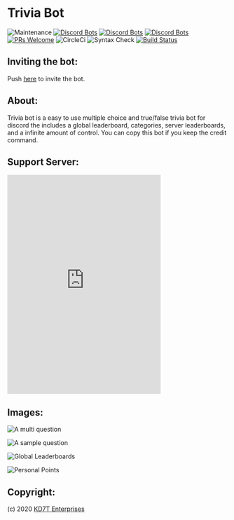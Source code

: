 # Trivia Bot

![Maintenance](https://img.shields.io/maintenance/yes/2020)
[![Discord Bots](https://top.gg/api/widget/servers/715047504126804000.svg)](https://top.gg/bot/715047504126804000)
[![Discord Bots](https://top.gg/api/widget/status/715047504126804000.svg)](https://top.gg/bot/715047504126804000)
[![Discord Bots](https://top.gg/api/widget/upvotes/715047504126804000.svg)](https://top.gg/bot/715047504126804000)
[![PRs Welcome](https://img.shields.io/badge/PRs-welcome-6f42c1.svg)](http://makeapullrequest.com)
![CircleCi](https://circleci.com/gh/gubareve/trivia-bot.svg?style=svg)
![Syntax Check](https://github.com/gubareve/trivia-bot/workflows/Syntax%20Check/badge.svg)
[![Build Status](https://dev.azure.com/evchik2007/com.kd7t.triviabot/_apis/build/status/gubareve.trivia-bot?branchName=master)](https://dev.azure.com/evchik2007/com.kd7t.triviabot/_build/latest?definitionId=1&branchName=master)
  
## Inviting the bot:

Push [here](https://discord.com/api/oauth2/authorize?client_id=715047504126804000&redirect_uri=https%3A%2F%2Fdiscord.com%2Foauth2%2Fauthorize%3Fclient_id%3D715047504126804000%26scope%3Dbot%26permissions%3D537263168&response_type=code&scope=identify) to invite the bot.

## About:

Trivia bot is a easy to use multiple choice and true/false trivia bot for discord the includes a global leaderboard, categories, server leaderboards, and a infinite amount of control. You can copy this bot if you keep the credit command.

## Support Server:

<iframe src="https://discordapp.com/widget?id=715289968368418968&theme=dark" width="350" height="500" allowtransparency="true" frameborder="0"></iframe>

## Images:

![A multi question](https://raw.githubusercontent.com/gubareve/trivia-bot/master/images/Screen%20Shot%202020-06-18%20at%2012.38.47%20AM.png)

![A sample question](https://raw.githubusercontent.com/gubareve/trivia-bot/master/images/Screen%20Shot%202020-06-08%20at%209.06.00%20PM.png)

![Global Leaderboards](https://raw.githubusercontent.com/gubareve/trivia-bot/master/images/Screen%20Shot%202020-05-27%20at%2012.34.32%20PM.png)

![Personal Points](https://raw.githubusercontent.com/gubareve/trivia-bot/master/images/Screen%20Shot%202020-05-27%20at%2012.34.46%20PM.png)

## Copyright:

(c) 2020 [KD7T Enterprises](https://github.com/gubareve)
